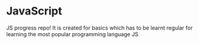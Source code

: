 # JavaScript
 JS progress repo! It is created for basics which has to be learnt regular for learning the most popular programming language JS
